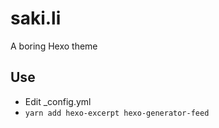 # saki.li
A boring Hexo theme

## Use
- Edit _config.yml
- `yarn add hexo-excerpt hexo-generator-feed`
